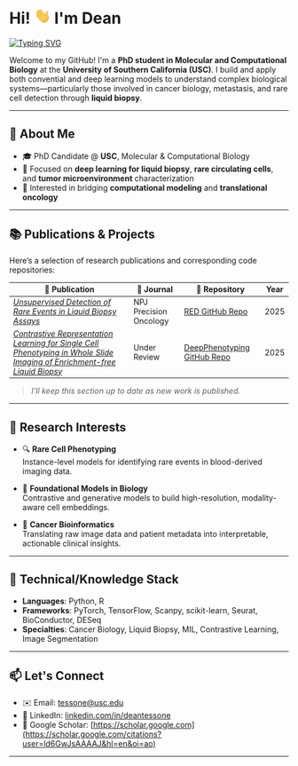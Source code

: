 <h1>
  Hi! <img src="./hand.webp?raw=true" width="30" alt="wave"/> I'm Dean
</h1>


<a href="https://git.io/typing-svg">
  <picture>
    <!-- Dark + MOBILE -->
    <source media="(prefers-color-scheme: dark) and (max-width: 600px)"
            srcset="https://readme-typing-svg.demolab.com?font=Roboto&weight=700&size=26&pause=1000&color=C9D1D9&width=500&wrap=true&height=70&multiline=true&center=false&lines=Building+AI+to+Find+Cancer+in+a+Drop+of+Blood+%F0%9F%A9%B8;PhD+Student+%40+USC+%7C+Computational+Biologist;Rare+Cells+%2B+Big+Data;Coffee.+Code.+Cure+Cancer.">
    <!-- Light + MOBILE -->
    <source media="(max-width: 600px)"
            srcset="https://readme-typing-svg.demolab.com?font=Roboto&weight=700&size=26&pause=1000&color=24292F&width=500&wrap=true&height=70&multiline=true&center=false&lines=Building+AI+to+Find+Cancer+in+a+Drop+of+Blood+%F0%9F%A9%B8;PhD+Student+%40+USC+%7C+Computational+Biologist;Rare+Cells+%2B+Big+Data;Coffee.+Code.+Cure+Cancer.">
    <!-- Dark + DESKTOP -->
    <source media="(prefers-color-scheme: dark)"
            srcset="https://readme-typing-svg.demolab.com?font=Roboto&weight=700&size=32&pause=1000&color=C9D1D9&width=1100&height=55&lines=Building+AI+to+Find+Cancer+in+a+Drop+of+Blood+%F0%9F%A9%B8;PhD+Student+%40+USC+%7C+Computational+Biologist;Rare+Cells+%2B+Big+Data;Coffee.+Code.+Cure+Cancer.">
    <!-- Light + DESKTOP (fallback <img>) -->
    <img src="https://readme-typing-svg.demolab.com?font=Roboto&weight=700&size=32&pause=1000&color=24292F&width=1100&height=55&lines=Building+AI+to+Find+Cancer+in+a+Drop+of+Blood+%F0%9F%A9%B8;PhD+Student+%40+USC+%7C+Computational+Biologist;Rare+Cells+%2B+Big+Data;Coffee.+Code.+Cure+Cancer."
         alt="Typing SVG">
  </picture>
</a>



Welcome to my GitHub! I'm a **PhD student in Molecular and Computational Biology** at the **University of Southern California (USC)**. I build and apply both convential and deep learning models to understand complex biological systems—particularly those involved in cancer biology, metastasis, and rare cell detection through **liquid biopsy**.

---

## 🧬 About Me

- 🎓 PhD Candidate @ **USC**, Molecular & Computational Biology
- 🔬 Focused on **deep learning for liquid biopsy**, **rare circulating cells**, and **tumor microenvironment** characterization
- 🧠 Interested in bridging **computational modeling** and **translational oncology**

---

## 📚 Publications & Projects

Here’s a selection of research publications and corresponding code repositories:

| 📖 Publication | 📔 Journal | 🧪 Repository | Year |
|----------------|---------------|---------------|---------------|
| _[Unsupervised Detection of Rare Events in Liquid Biopsy Assays](https://www.nature.com/articles/s41698-025-01015-3#citeas)_ | NPJ Precision Oncology | [RED GitHub Repo](https://github.com/tessone-dean/rare-event-detection) | 2025
| _[Contrastive Representation Learning for Single Cell Phenotyping in Whole Slide Imaging of Enrichment-free Liquid Biopsy](https://www.biorxiv.org/content/10.1101/2025.05.21.655334v1.abstract)_ | Under Review | [DeepPhenotyping GitHub Repo](https://github.com/CSI-Cancer/deep_phenotyping) | 2025

> _I'll keep this section up to date as new work is published._

---

## 🧠 Research Interests

- 🔍 **Rare Cell Phenotyping**  
  Instance-level models for identifying rare events in blood-derived imaging data.

- 🧬 **Foundational Models in Biology**  
  Contrastive and generative models to build high-resolution, modality-aware cell embeddings.

- 🧪 **Cancer Bioinformatics**  
  Translating raw image data and patient metadata into interpretable, actionable clinical insights.

---

## 🧰 Technical/Knowledge Stack

- **Languages**: Python, R
- **Frameworks**: PyTorch, TensorFlow, Scanpy, scikit-learn, Seurat, BioConductor, DESeq  
- **Specialties**: Cancer Biology, Liquid Biopsy, MIL, Contrastive Learning, Image Segmentation

---

## 📫 Let's Connect

- ✉️ Email: tessone@usc.edu  
- 🔗 LinkedIn: [linkedin.com/in/deantessone](https://linkedin.com/in/deantessone)  
- 🧠 Google Scholar: [https://scholar.google.com](https://scholar.google.com/citations?user=ld6GwJsAAAAJ&hl=en&oi=ao)

---
